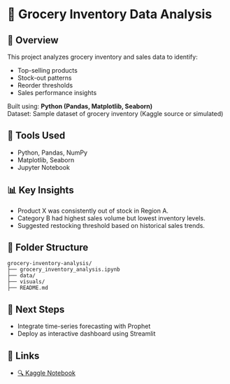# 🛒 Grocery Inventory Data Analysis

## 📌 Overview
This project analyzes grocery inventory and sales data to identify:
- Top-selling products
- Stock-out patterns
- Reorder thresholds
- Sales performance insights

Built using: **Python (Pandas, Matplotlib, Seaborn)**  
Dataset: Sample dataset of grocery inventory (Kaggle source or simulated)

## 🔧 Tools Used
- Python, Pandas, NumPy
- Matplotlib, Seaborn
- Jupyter Notebook

## 📊 Key Insights
- Product X was consistently out of stock in Region A.
- Category B had highest sales volume but lowest inventory levels.
- Suggested restocking threshold based on historical sales trends.

## 📁 Folder Structure
```
grocery-inventory-analysis/
├── grocery_inventory_analysis.ipynb
├── data/
├── visuals/
├── README.md
```

## 🚀 Next Steps
- Integrate time-series forecasting with Prophet
- Deploy as interactive dashboard using Streamlit

## 🔗 Links
- [🔍 Kaggle Notebook](https://www.kaggle.com/code/sarthakmishra12/grocery-inventory-data-analysis)
